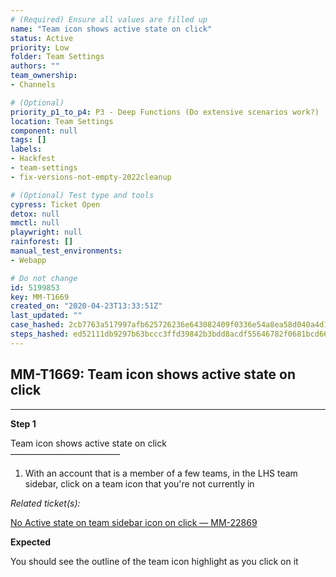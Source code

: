 ```yaml
---
# (Required) Ensure all values are filled up
name: "Team icon shows active state on click"
status: Active
priority: Low
folder: Team Settings
authors: ""
team_ownership: 
- Channels

# (Optional)
priority_p1_to_p4: P3 - Deep Functions (Do extensive scenarios work?)
location: Team Settings
component: null
tags: []
labels: 
- Hackfest
- team-settings
- fix-versions-not-empty-2022cleanup

# (Optional) Test type and tools
cypress: Ticket Open
detox: null
mmctl: null
playwright: null
rainforest: []
manual_test_environments: 
- Webapp

# Do not change
id: 5199853
key: MM-T1669
created_on: "2020-04-23T13:33:51Z"
last_updated: ""
case_hashed: 2cb7763a517997afb625726236e643082409f0336e54a8ea58d040a4d1d592a8a5b776fd42dd5542c2d5706030ef0403
steps_hashed: ed52111db9297b63bccc3ffd39842b3bdd8acdf55646782f0681bcd669c68a982a81c24af7834f3be14abb7839a1902a
---
```


<!-- (Auto-generated) Based on frontmatter's "key" and "name" -->

## MM-T1669: Team icon shows active state on click

---

**Step 1**

Team icon shows active state on click\
–––––––––––––––––––––––––

1. With an account that is a member of a few teams, in the LHS team sidebar, click on a team icon that you're not currently in

_Related ticket(s):_

[No Active state on team sidebar icon on click — MM-22869](https://mattermost.atlassian.net/browse/MM-22869)

**Expected**

You should see the outline of the team icon highlight as you click on it
